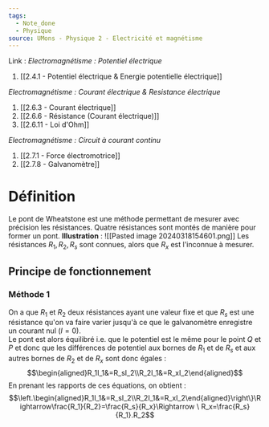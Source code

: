 ```yaml
---
tags:
  - Note_done
  - Physique
source: UMons - Physique 2 - Electricité et magnétisme
---
```


Link :
_Electromagnétisme : Potentiel électrique_
1. [[2.4.1 - Potentiel électrique & Energie potentielle électrique]]

_Electromagnétisme : Courant électrique & Resistance électrique_
1. [[2.6.3 - Courant électrique]]
2. [[2.6.6 - Résistance (Courant électrique)]]
3. [[2.6.11 - Loi d'Ohm]]

_Electromagnétisme : Circuit à courant continu_
1. [[2.7.1 - Force électromotrice]]
2. [[2.7.8 - Galvanomètre]]

# Définition
Le pont de Wheatstone est une méthode permettant de mesurer avec précision les résistances. Quatre résistances sont montés de manière pour former un pont.
**Illustration** : ![[Pasted image 20240318154601.png]]
Les résistances $R_1,R_2,R_s$ sont connues, alors que $R_x$ est l'inconnue à mesurer.
## Principe de fonctionnement 
### Méthode 1
On a que $R_1$ et $R_2$ deux résistances ayant une valeur fixe et que $R_s$ est une résistance qu'on va faire varier jusqu'à ce que le galvanomètre enregistre un courant nul $(I=0)$. 
\
Le pont est alors équilibré i.e. que le potentiel est le même pour le point $Q$ et $P$ et donc que les différences de potentiel aux bornes de $R_1$ et de $R_s$ et aux autres bornes de $R_2$ et de $R_x$ sont donc égales : $$\begin{aligned}R_1I_1&=R_sI_2\\R_2I_1&=R_xI_2\end{aligned}$$ En prenant les rapports de ces équations, on obtient : $$\left.\begin{aligned}R_1I_1&=R_sI_2\\R_2I_1&=R_xI_2\end{aligned}\right\}\Rightarrow\frac{R_1}{R_2}=\frac{R_s}{R_x}\Rightarrow \ R_x=\frac{R_s}{R_1}.R_2$$
